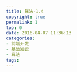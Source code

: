 ```yaml
---
title: 算法-1.4
copyright: true
permalink: 1
top: 0
date: 2016-04-07 11:36:13
categories:
- 前端开发
- 基础知识
- 算法
tags:
---
```

